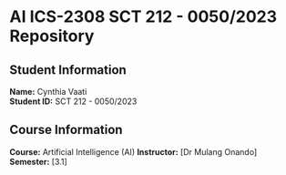 # AI ICS-2308 SCT 212 - 0050/2023 Repository

## Student Information
**Name:** Cynthia Vaati  
**Student ID:** SCT 212 - 0050/2023

## Course Information
**Course:** Artificial Intelligence (AI)
**Instructor:** [Dr Mulang Onando]  
**Semester:** [3.1]

